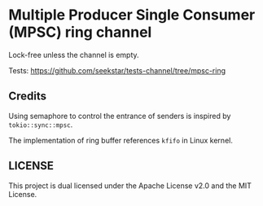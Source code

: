 # Multiple Producer Single Consumer (MPSC) ring channel

Lock-free unless the channel is empty.

Tests: <https://github.com/seekstar/tests-channel/tree/mpsc-ring>

## Credits

Using semaphore to control the entrance of senders is inspired by `tokio::sync::mpsc`.

The implementation of ring buffer references `kfifo` in Linux kernel.

## LICENSE

This project is dual licensed under the Apache License v2.0 and the MIT License.

